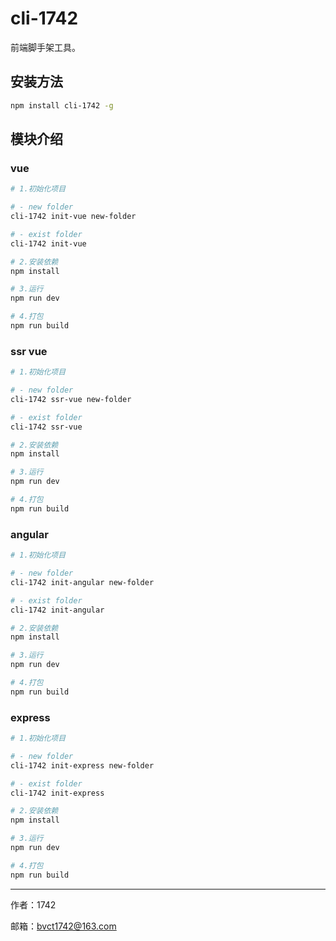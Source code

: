 # cli-1742

前端脚手架工具。

## 安装方法

```bash
npm install cli-1742 -g
```

## 模块介绍

### vue

``` bash
# 1.初始化项目

# - new folder
cli-1742 init-vue new-folder

# - exist folder
cli-1742 init-vue

# 2.安装依赖
npm install

# 3.运行
npm run dev

# 4.打包
npm run build
```

### ssr vue

``` bash
# 1.初始化项目

# - new folder
cli-1742 ssr-vue new-folder

# - exist folder
cli-1742 ssr-vue

# 2.安装依赖
npm install

# 3.运行
npm run dev

# 4.打包
npm run build
```

### angular

``` bash
# 1.初始化项目

# - new folder
cli-1742 init-angular new-folder

# - exist folder
cli-1742 init-angular

# 2.安装依赖
npm install

# 3.运行
npm run dev

# 4.打包
npm run build
```

### express

``` bash
# 1.初始化项目

# - new folder
cli-1742 init-express new-folder

# - exist folder
cli-1742 init-express

# 2.安装依赖
npm install

# 3.运行
npm run dev

# 4.打包
npm run build
```

---

作者：1742

邮箱：bvct1742@163.com
